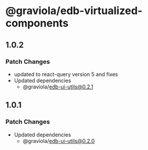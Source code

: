 # @graviola/edb-virtualized-components

## 1.0.2

### Patch Changes

- updated to react-query version 5 and fixes
- Updated dependencies
  - @graviola/edb-ui-utils@0.2.1

## 1.0.1

### Patch Changes

- Updated dependencies
  - @graviola/edb-ui-utils@0.2.0
